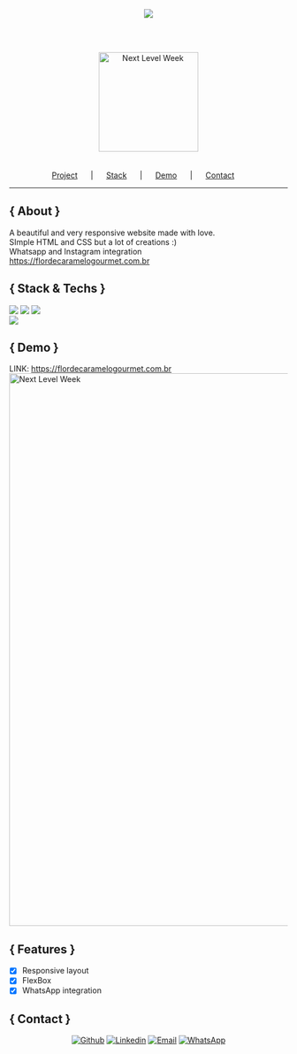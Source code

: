 <div id="status" align="center">
        <img src="https://img.shields.io/badge/STATUS-PRODUCTION-brightgreen"/>
</div>

<br/><br/>
<div id="header">
        <div align="center">
            <img id="logo" alt="Next Level Week" src="https://user-images.githubusercontent.com/53456120/96534293-c91c3d00-1265-11eb-92e7-bb5b470b1874.png" height="180px" />
    </div>
    <br/> <br/>
    <div align="center">
      <a href="#project">Project</a>&nbsp; &nbsp; &nbsp; |&nbsp; &nbsp; &nbsp;
      <a href="#stack">Stack</a>&nbsp; &nbsp; &nbsp; |&nbsp; &nbsp; &nbsp;
      <a href="#demo">Demo</a>&nbsp; &nbsp; &nbsp; |&nbsp; &nbsp; &nbsp;
      <a href="#contact">Contact</a>&nbsp; &nbsp; &nbsp;
    </div>
</div>

<hr/>

<div id="about">

## { About }
A beautiful and very responsive website made with love. <br/>
SImple HTML and CSS but a lot of creations :) <br/>
Whatsapp and Instagram integration
</br>
<a id="link" href="https://flordecaramelogourmet.com.br"> https://flordecaramelogourmet.com.br </a>

</div>

<div id="stack">
       
## { Stack & Techs }

<img src="https://img.shields.io/badge/html5%20-%23E34F26.svg?&style=for-the-badge&logo=html5&logoColor=white"/>
<img src="https://img.shields.io/badge/css3%20-%231572B6.svg?&style=for-the-badge&logo=css3&logoColor=white"/>
<img src="https://img.shields.io/badge/javascript%20-%23323330.svg?&style=for-the-badge&logo=javascript&logoColor=%23F7DF1E"/>
<br/>
<img src="https://img.shields.io/badge/RESPONSIVE-YES-brightgreen"/>
</div>

<div id="demo">
        
## { Demo }
LINK: <a id="link" href="https://flordecaramelogourmet.com.br"> https://flordecaramelogourmet.com.br </a>
<img align="center" alt="Next Level Week" src="https://github.com/procarrera/files/blob/master/screen-flor.png" width="1000px"/>
</div>

<div id="features">
        
## { Features }
- [x] Responsive layout
- [x] FlexBox
- [x] WhatsApp integration
</div>

<div id="contact">
        
## { Contact }

  <p align="center">
       <a href="https://github.com/procarrera" target="_blank" >
        <img alt="Github" src="https://img.shields.io/badge/github-%23100000.svg?&style=for-the-badge&logo=github&logoColor=white"></a>
      <a href="https://www.linkedin.com/in/procarrera/" target="_blank" >
        <img alt="Linkedin" src="https://img.shields.io/badge/linkedin-%230077B5.svg?&style=for-the-badge&logo=linkedin&logoColor=white"></a>
      <a href="mailto:procarrera@gmail.com" target="_blank" >
        <img alt="Email" src="https://img.shields.io/badge/gmail-D14836?&style=for-the-badge&logo=gmail&logoColor=white"></a> 
      <a href="https://api.whatsapp.com/send?phone=5521986816996" target="_blank" >
        <img alt="WhatsApp" src="https://img.shields.io/badge/WHATSAPP-25D366?&style=for-the-badge&logo=whatsapp&logoColor=white"></a>
     </p>
     
 </div>
